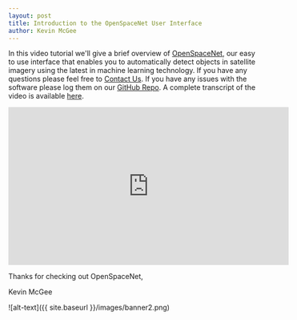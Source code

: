 ```yaml
---
layout: post
title: Introduction to the OpenSpaceNet User Interface
author: Kevin McGee
---
```


In this video tutorial we'll give a brief overview of [OpenSpaceNet](https://digitalglobe.github.io/DeepCore/index.html#four),
our easy to use interface that enables you to automatically detect objects in satellite imagery
using the latest in machine learning technology. If you have any questions please feel free to
[Contact Us](mailto:deepcore-support@digitalglobe.com). If you have any issues with the software please log them on our
[GitHub Repo](https://github.com/DigitalGlobe/DeepCore/issues). A complete transcript of the video is available
[here](https://docs.google.com/document/d/1NyEzD2AUICCOhva9OPU6sTNn1FLn9craZ9kUVlvIryY/edit?usp=sharing).

<iframe width="560" height="315" src="https://www.youtube.com/embed/w15Vcqe9lc0" frameborder="0" allowfullscreen></iframe>


Thanks for checking out OpenSpaceNet,

Kevin McGee

![alt-text]({{ site.baseurl }}/images/banner2.png)

